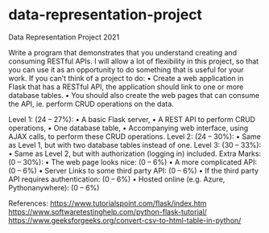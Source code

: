 # data-representation-project
Data Representation Project 2021

Write a program that demonstrates that you understand creating and consuming RESTful APIs. I will allow a lot of flexibility in this project, so that you can use it as an opportunity to do something that is useful for your work.
If you can’t think of a project to do:
•	Create a web application in Flask that has a RESTful API, the application should link to one or more database tables.
•	You should also create the web pages that can consume the API, ie. perform CRUD operations on the data.

Level 1: (24 – 27%):
•	A basic Flask server,
•	A REST API to perform CRUD operations,
•	One database table,
•	Accompanying web interface, using AJAX calls, to perform these CRUD operations.
Level 2: (24 – 30%):
•	Same as Level 1, but with two database tables instead of one.
Level 3: (30 – 33%):
•	Same as Level 2, but with authorization (logging in) included.
Extra Marks: (0 – 30%):
•	The web page looks nice: (0 – 6%)
•	A more complicated API: (0 – 6%)
•	Server Links to some third party API: (0 – 6%)
•	If the third party API requires authentication: (0 – 6%)
•	Hosted online (e.g. Azure, Pythonanywhere): (0 – 6%)

References:
https://www.tutorialspoint.com/flask/index.htm
https://www.softwaretestinghelp.com/python-flask-tutorial/
https://www.geeksforgeeks.org/convert-csv-to-html-table-in-python/